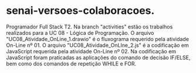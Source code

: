 # senai-versoes-colaboracoes.
Programador Full Stack T2.
Na branch "activities" estão os trabalhos realizados para a UC 08 - Lógica de Programação.
O arquivo "UC08_Atividade_OnLine_1.drawio" é o fluxograma requerido pela atividade On-Line nº 01.
O arquivo "UC08_Atividade_OnLIne_2.js" é a codificação em JavaScript requerida pela atividade On-Line nº 02.
Na codificação em JavaScript foram praticadas as aplicações do comando de decisão IF/ELSE, bem como dos comandos de repetição WHILE e FOR.
